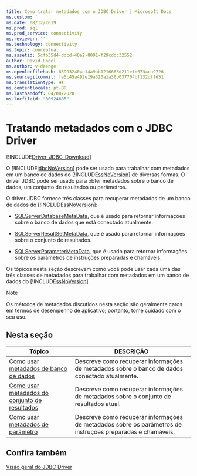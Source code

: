```yaml
---
title: Como tratar metadados com o JDBC Driver | Microsoft Docs
ms.custom: ''
ms.date: 08/12/2019
ms.prod: sql
ms.prod_service: connectivity
ms.reviewer: ''
ms.technology: connectivity
ms.topic: conceptual
ms.assetid: 5cfb35d4-ddcd-40a2-8091-f29cddc32552
author: David-Engel
ms.author: v-daenge
ms.openlocfilehash: 859932404e14a9ab1216665d211e1b6734ca9726
ms.sourcegitcommit: fe5c45a492e19a320a1a36b037704bf132dffd51
ms.translationtype: HT
ms.contentlocale: pt-BR
ms.lasthandoff: 04/08/2020
ms.locfileid: "80924685"
---
```

# <a name="handling-metadata-with-the-jdbc-driver"></a>Tratando metadados com o JDBC Driver
[!INCLUDE[Driver_JDBC_Download](../../includes/driver_jdbc_download.md)]

  O [!INCLUDE[jdbcNoVersion](../../includes/jdbcnoversion_md.md)] pode ser usado para trabalhar com metadados em um banco de dados do [!INCLUDE[ssNoVersion](../../includes/ssnoversion-md.md)] de diversas formas. O driver JDBC pode ser usado para obter metadados sobre o banco de dados, um conjunto de resultados ou parâmetros.  
  
 O driver JDBC fornece três classes para recuperar metadados de um banco de dados do [!INCLUDE[ssNoVersion](../../includes/ssnoversion-md.md)]:  
  
-   [SQLServerDatabaseMetaData](../../connect/jdbc/reference/sqlserverdatabasemetadata-class.md), que é usado para retornar informações sobre o banco de dados que está conectado atualmente.  
  
-   [SQLServerResultSetMetaData](../../connect/jdbc/reference/sqlserverresultsetmetadata-class.md), que é usado para retornar informações sobre o conjunto de resultados.  
  
-   [SQLServerParameterMetaData](../../connect/jdbc/reference/sqlserverparametermetadata-class.md), que é usado para retornar informações sobre os parâmetros de instruções preparadas e chamáveis.  
  
 Os tópicos nesta seção descrevem como você pode usar cada uma das três classes de metadados para trabalhar com metadados em um banco de dados do [!INCLUDE[ssNoVersion](../../includes/ssnoversion-md.md)].  
  
> [!NOTE]  
>  Os métodos de metadados discutidos nesta seção são geralmente caros em termos de desempenho de aplicativo; portanto, tome cuidado com o seu uso.  
  
## <a name="in-this-section"></a>Nesta seção  
  
|Tópico|DESCRIÇÃO|  
|-----------|-----------------|  
|[Como usar metadados de banco de dados](../../connect/jdbc/using-database-metadata.md)|Descreve como recuperar informações de metadados sobre o banco de dados conectado atualmente.|  
|[Como usar metadados do conjunto de resultados](../../connect/jdbc/using-result-set-metadata.md)|Descreve como recuperar informações de metadados sobre o conjunto de resultados atual.|  
|[Como usar metadados de parâmetro](../../connect/jdbc/using-parameter-metadata.md)|Descreve como recuperar informações de metadados sobre os parâmetros de instruções preparadas e chamáveis.|  
  
## <a name="see-also"></a>Confira também  
 [Visão geral do JDBC Driver](../../connect/jdbc/overview-of-the-jdbc-driver.md)  
  
  
